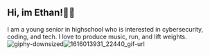 ## Hi, im Ethan!👋🏽
I am a young senior in highschool who is interested in cybersecurity, coding, and tech. I love to produce music, run, and lift weights.
![giphy-downsized](https://github.com/user-attachments/assets/54d2ec85-3880-41d2-ae61-367f146a538a)![1616013931_22440_gif-url](https://github.com/user-attachments/assets/b399dd7e-785f-4fb4-8c35-82ab6e68062c)


<!--
**ethanfarq/ethanfarq** is a ✨ _special_ ✨ repository because its `README.md` (this file) appears on your GitHub profile.

Here are some ideas to get you started:

- 🔭 I’m currently working on ...
- 🌱 I’m currently learning ...
- 👯 I’m looking to collaborate on ...
- 🤔 I’m looking for help with ...
- 💬 Ask me about ...
- 📫 How to reach me: ...
- 😄 Pronouns: ...
- ⚡ Fun fact: ...
-->
